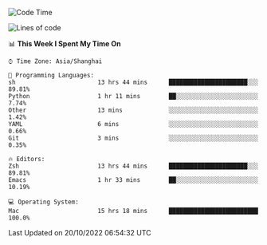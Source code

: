 <!--START_SECTION:waka-->
![Code Time](http://img.shields.io/badge/Code%20Time-926%20hrs%2020%20mins-blue)

![Lines of code](https://img.shields.io/badge/From%20Hello%20World%20I%27ve%20Written-23%20Thousand%20lines%20of%20code-blue)

📊 **This Week I Spent My Time On** 

```text
⌚︎ Time Zone: Asia/Shanghai

💬 Programming Languages: 
sh                       13 hrs 44 mins      ██████████████████████░░░   89.81% 
Python                   1 hr 11 mins        ██░░░░░░░░░░░░░░░░░░░░░░░   7.74% 
Other                    13 mins             ░░░░░░░░░░░░░░░░░░░░░░░░░   1.42% 
YAML                     6 mins              ░░░░░░░░░░░░░░░░░░░░░░░░░   0.66% 
Git                      3 mins              ░░░░░░░░░░░░░░░░░░░░░░░░░   0.35%

🔥 Editors: 
Zsh                      13 hrs 44 mins      ██████████████████████░░░   89.81% 
Emacs                    1 hr 33 mins        ██░░░░░░░░░░░░░░░░░░░░░░░   10.19%

💻 Operating System: 
Mac                      15 hrs 18 mins      █████████████████████████   100.0%

```


 Last Updated on 20/10/2022 06:54:32 UTC
<!--END_SECTION:waka-->
